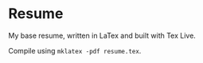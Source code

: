 # Resume
My base resume, written in LaTex and built with Tex Live.

Compile using `mklatex -pdf resume.tex`.
